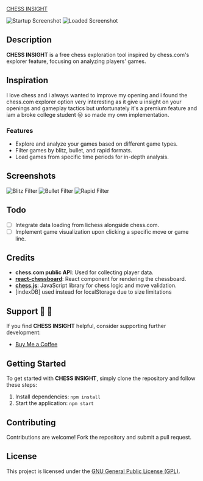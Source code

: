<a href="https://chess-dot-com-games-explorer.vercel.app/" target="_blank">CHESS INSIGHT</a>

![Startup Screenshot](./public/startup.png)
![Loaded Screenshot](./public/loaded.png)

## Description

**CHESS INSIGHT** is a free chess exploration tool inspired by chess.com's explorer feature, focusing on analyzing players' games.

## Inspiration

I love chess and i always wanted to improve my opening and i found the chess.com explorer option very interesting as it give u insight on your openings and gameplay tactics but unfortunately it's a premium feature and iam a broke college student :cry: so made my own implementation.


### Features

- Explore and analyze your games based on different game types.
- Filter games by blitz, bullet, and rapid formats.
- Load games from specific time periods for in-depth analysis.

## Screenshots

![Blitz Filter](./public/filter_blitz.png)
![Bullet Filter](./public/filter_bullet.png)
![Rapid Filter](./public/filter_rapid.png)

## Todo

- [ ] Integrate data loading from lichess alongside chess.com.
- [ ] Implement game visualization upon clicking a specific move or game line.

## Credits

- **chess.com public API**: Used for collecting player data.
- **[react-chessboard](https://github.com/Clariity/react-chessboard)**: React component for rendering the chessboard.
- **[chess.js](https://github.com/jhlywa/chess.js)**: JavaScript library for chess logic and move validation.
- [indexDB] used instead for localStorage due to size limitations

## Support :hugs: :hugs:

If you find **CHESS INSIGHT** helpful, consider supporting further development:

- [Buy Me a Coffee](https://ko-fi.com/anasmostafa)

## Getting Started

To get started with **CHESS INSIGHT**, simply clone the repository and follow these steps:

1. Install dependencies: `npm install`
2. Start the application: `npm start`

## Contributing

Contributions are welcome! Fork the repository and submit a pull request.


## License

This project is licensed under the [GNU General Public License (GPL)](LICENSE).
